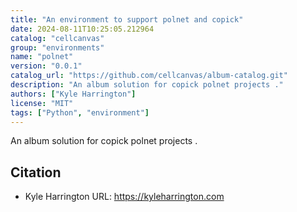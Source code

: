 ```yaml
---
title: "An environment to support polnet and copick"
date: 2024-08-11T10:25:05.212964
catalog: "cellcanvas"
group: "environments"
name: "polnet"
version: "0.0.1"
catalog_url: "https://github.com/cellcanvas/album-catalog.git"
description: "An album solution for copick polnet projects ."
authors: ["Kyle Harrington"]
license: "MIT"
tags: ["Python", "environment"]
---
```


An album solution for copick polnet projects .

## Citation

- Kyle Harrington
  URL: https://kyleharrington.com


